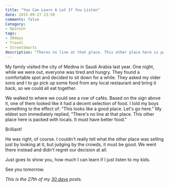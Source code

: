 ```yaml
---
title: "You Can Learn A Lot If You Listen"
date: 2015-09-27 23:50
comments: false
Category:
- Opinion
tags:
- 30days
- Travel
- StreetSmarts
description: "Theres no line at that place. This other place here is packed with locals. It must have better food."
---
```


My family visited the city of Medina in Saudi Arabia last year. One night, while we were out, everyone was tired and hungry. They found a comfortable spot and decided to sit down for a while. They asked my older sons and I to go pick up some food from any local restaurant and bring it back, so we could all eat together. 

<!-- more -->

We walked to where we could see a row of cafés. Based on the sign above it, one of them looked like it had a decent selection of food. I told my boys something to the effect of: "This looks like a good place. Let's go here." My eldest son immediately replied, "There's no line at that place. This other place here is packed with locals. It must have better food."

Brilliant! 

He was right, of course. I couldn't really tell what the other place was selling just by looking at it, but judging by the crowds, it must be good. We went there instead and didn't regret our decision at all. 

Just goes to show you, how much I can learn if I just listen to my kids.

See you tomorrow.

_This is the 27th of my [30 days][] posts._

[30 days]: /2015/08/31/30-days/
